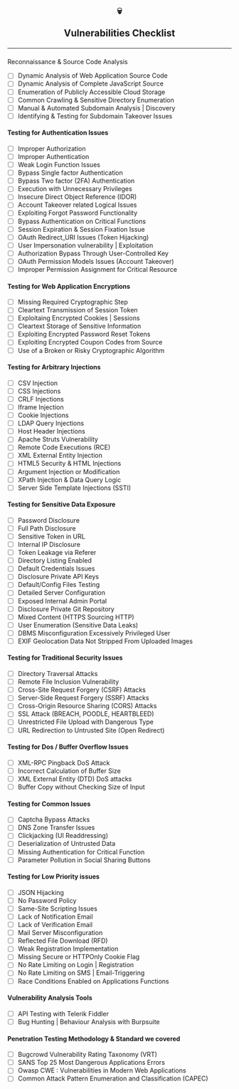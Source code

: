 ### <h2 align="center">:skull: <br> <br> Vulnerabilities Checklist <hr></h1>
Reconnaissance & Source Code Analysis
- [ ] Dynamic Analysis of Web Application Source Code
- [ ] Dynamic Analysis of Complete JavaScript Source
- [ ] Enumeration of Publicly Accessible Cloud Storage
- [ ] Common Crawling & Sensitive Directory Enumeration
- [ ] Manual & Automated Subdomain Analysis | Discovery
- [ ] Identifying & Testing for Subdomain Takeover Issues
#### Testing for Authentication Issues
- [ ] Improper Authorization
- [ ] Improper Authentication
- [ ] Weak Login Function Issues
- [ ] Bypass Single factor Authentication
- [ ] Bypass Two factor (2FA) Authentication
- [ ] Execution with Unnecessary Privileges
- [ ] Insecure Direct Object Reference (IDOR)
- [ ] Account Takeover related Logical Issues
- [ ] Exploiting Forgot Password Functionality
- [ ] Bypass Authentication on Critical Functions
- [ ] Session Expiration & Session Fixation Issue
- [ ] OAuth Redirect_URI Issues (Token Hijacking)
- [ ] User Impersonation vulnerability | Exploitation
- [ ] Authorization Bypass Through User-Controlled Key
- [ ] OAuth Permission Models Issues (Account Takeover)
- [ ] Improper Permission Assignment for Critical Resource
#### Testing for Web Application Encryptions
- [ ] Missing Required Cryptographic Step
- [ ] Cleartext Transmission of Session Token
- [ ] Exploitaing Encrypted Cookies | Sessions
- [ ] Cleartext Storage of Sensitive Information
- [ ] Exploiting Encrypted Password Reset Tokens
- [ ] Exploiting Encrypted Coupon Codes from Source
- [ ] Use of a Broken or Risky Cryptographic Algorithm
#### Testing for Arbitrary Injections
- [ ] CSV Injection
- [ ] CSS Injections
- [ ] CRLF Injections
- [ ] Iframe Injection
- [ ] Cookie Injections
- [ ] LDAP Query Injections
- [ ] Host Header Injections
- [ ] Apache Struts Vulnerability
- [ ] Remote Code Executions (RCE)
- [ ] XML External Entity Injection
- [ ] HTML5 Security & HTML Injections
- [ ] Argument Injection or Modification
- [ ] XPath Injection & Data Query Logic
- [ ] Server Side Template Injections (SSTI)
#### Testing for Sensitive Data Exposure
- [ ] Password Disclosure
- [ ] Full Path Disclosure
- [ ] Sensitive Token in URL
- [ ] Internal IP Disclosure
- [ ] Token Leakage via Referer
- [ ] Directory Listing Enabled
- [ ] Default Credentials Issues
- [ ] Disclosure Private API Keys
- [ ] Default/Config Files Testing
- [ ] Detailed Server Configuration
- [ ] Exposed Internal Admin Portal
- [ ] Disclosure Private Git Repository
- [ ] Mixed Content (HTTPS Sourcing HTTP)
- [ ] User Enumeration (Sensitive Data Leaks)
- [ ] DBMS Misconfiguration Excessively Privileged User
- [ ] EXIF Geolocation Data Not Stripped From Uploaded Images
#### Testing for Traditional Security Issues
- [ ] Directory Traversal Attacks
- [ ] Remote File Inclusion Vulnerability
- [ ] Cross-Site Request Forgery (CSRF) Attacks
- [ ] Server-Side Request Forgery (SSRF) Attacks
- [ ] Cross-Origin Resource Sharing (CORS) Attacks
- [ ] SSL Attack (BREACH, POODLE, HEARTBLEED)
- [ ] Unrestricted File Upload with Dangerous Type
- [ ] URL Redirection to Untrusted Site (Open Redirect)
#### Testing for Dos / Buffer Overflow Issues
- [ ] XML-RPC Pingback DoS Attack
- [ ] Incorrect Calculation of Buffer Size
- [ ] XML External Entity (DTD) DoS attacks
- [ ] Buffer Copy without Checking Size of Input
#### Testing for Common Issues
- [ ] Captcha Bypass Attacks
- [ ] DNS Zone Transfer Issues
- [ ] Clickjacking (UI Readdressing)
- [ ] Deserialization of Untrusted Data
- [ ] Missing Authentication for Critical Function
- [ ] Parameter Pollution in Social Sharing Buttons
#### Testing for Low Priority issues
- [ ] JSON Hijacking
- [ ] No Password Policy
- [ ] Same-Site Scripting Issues
- [ ] Lack of Notification Email
- [ ] Lack of Verification Email
- [ ] Mail Server Misconfiguration
- [ ] Reflected File Download (RFD)
- [ ] Weak Registration Implementation
- [ ] Missing Secure or HTTPOnly Cookie Flag
- [ ] No Rate Limiting on Login | Registration
- [ ] No Rate Limiting on SMS | Email-Triggering
- [ ] Race Conditions Enabled on Applications Functions
#### Vulnerability Analysis Tools
- [ ] API Testing with Telerik Fiddler
- [ ] Bug Hunting | Behaviour Analysis with Burpsuite
#### Penetration Testing Methodology & Standard we covered
- [ ] Bugcrowd Vulnerability Rating Taxonomy (VRT)
- [ ] SANS Top 25 Most Dangerous Applications Errors
- [ ] Owasp CWE : Vulnerabilities in Modern Web Applications
- [ ] Common Attack Pattern Enumeration and Classification (CAPEC)
